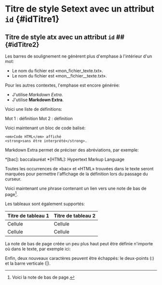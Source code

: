 Titre de style Setext avec un attribut `id` {#idTitre1}
===========================================

## Titre de style atx avec un attribut `id` ## {#idTitre2}

Les barres de soulignement ne génèrent plus d'emphase à l'intérieur d'un mot:

- Le nom du fichier est «mon_fichier_texte.txt».
- Le nom du fichier est «mon__fichier__texte.txt».

Pour les autres contextes, l'emphase est encore générée:

- J'utilise _Markdown Extra_.
- J'utilise __Markdown Extra__.

Voici une liste de définitions:

Mot 1
: définition
Mot 2
: définition

Voici maintenant un bloc de code balisé:

~~~
<em>Code HTML</em> affiché
<strong>sans être interprété</strong>.
~~~

Markdown Extra permet de préciser des abréviations, par exemple:

*[bac]: baccalauréat
*[HTML]: Hypertext Markup Language

Toutes les occurrences de «bac» et «HTML» trouvées dans le texte seront marquées pour permettre l'affichage de la définition lors du passage du curseur.

Voici maintenant une phrase contenant un lien vers une note de bas de page[^1].

Les tableaux sont également supportés:

| Titre de tableau 1 | Titre de tableau 2 |
| ------------------ | ------------------ |
| Cellule            | Cellule            |
| Cellule            | Cellule            |

La note de bas de page créée un peu plus haut peut être définie n'importe où dans le texte, par exemple ici:

[^1]: Voici la note de bas de page.

Enfin, deux nouveaux caractères peuvent être échappés: le deux-points (\:) et la barre verticale (\|).
